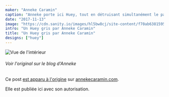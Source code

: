 ```yaml
---
maker: "Anneke Caramin"
caption: "Anneke porte ici Huey, tout en détruisant simultanément le patriarcat en refusant de sourire."
date: "2017-11-13"
image: "https://cdn.sanity.io/images/hl5bw8cj/site-content/f70ab6381595eaff09641462c31b6b20121a1e3a-970x776.jpg"
intro: "Un Huey gris par Anneke Caramin"
title: "Un Huey gris par Anneke Caramin"
designs: ["huey"]
---
```


![Vue de l'intérieur](https://posts.freesewing.org/uploads/anneke_huey_facing_8c3874be29.jpg "Vue de l'intérieur")

<Note>

###### Voir l'original sur le blog d'Anneke
Ce post [est apparu à l'origine](http://www.annekecaramin.com/2017/11/pleasure-dot-loathing-dot-huey-dot.html) 
sur [annekecaramin.com](http://www.annekecaramin.com/).

Elle est publiée ici avec son autorisation.

</Note>
